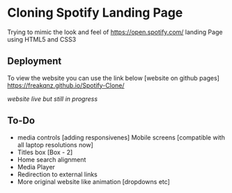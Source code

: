 
# Cloning Spotify Landing Page

Trying to mimic the look and feel of https://open.spotify.com/ landing Page using HTML5 and CSS3



## Deployment

To view the website you can use the link below [website on github pages]
https://freakqnz.github.io/Spotify-Clone/

*website live but still in progress*


## To-Do

- media controls [adding responsivenes] Mobile screens [compatible with all laptop resolutions now]
- Titles box [Box - 2]
- Home search alignment
- Media Player
- Redirection to external links
- More original website like animation [dropdowns etc]

